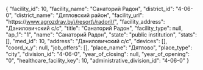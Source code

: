 {
    "facility_id": 10,
    "facility_name": "Санаторий Радон",
    "district_id": "4-06-0",
    "district_name": "Дятловский район",
    "facility_url": "https:\/\/www.agrozdrav.by\/resort\/radon\/",
    "facility_address": "Даниловичский с\/с",
    "title": "Санаторий Радон",
    "facility_type": null,
    "ap_1": "1",
    "name": "Санаторий Радон",
    "state": "public institution",
    "stats": [],
    "med_id": 10,
    "address": "Даниловичский с\/с",
    "devices": [],
    "coord_x_y": null,
    "job_offers": [],
    "place_name": "Дятлово",
    "place_type": "city",
    "division_id": "4-06-0",
    "year_of_closing": null,
    "year_of_opening": "0",
    "healthcare_facility_key": 10,
    "administrative_division_id": "4-06-0"
}